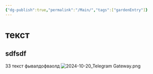 ```yaml
---
{"dg-publish":true,"permalink":"/Main/","tags":["gardenEntry"]}
---
```



# текст
## sdfsdf
33 текст фывалдофваолд
![2024-10-20_Telegram Gateway.png](/img/user/2024-10-20_Telegram%20Gateway.png)